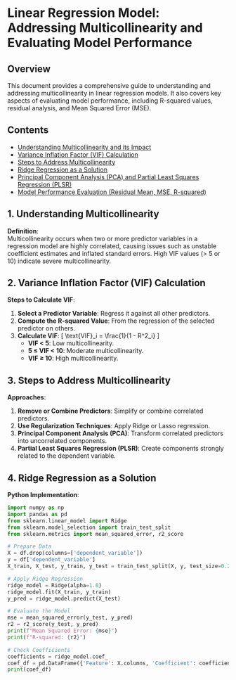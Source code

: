 # **Linear Regression Model: Addressing Multicollinearity and Evaluating Model Performance**

## **Overview**

This document provides a comprehensive guide to understanding and addressing multicollinearity in linear regression models. It also covers key aspects of evaluating model performance, including R-squared values, residual analysis, and Mean Squared Error (MSE).

## **Contents**
- [Understanding Multicollinearity and its Impact](#understanding-multicollinearity)
- [Variance Inflation Factor (VIF) Calculation](#variance-inflation-factor-vif-calculation)
- [Steps to Address Multicollinearity](#steps-to-address-multicollinearity)
- [Ridge Regression as a Solution](#ridge-regression-as-a-solution)
- [Principal Component Analysis (PCA) and Partial Least Squares Regression (PLSR)](#principal-component-analysis-pca-and-partial-least-squares-regression-plsr)
- [Model Performance Evaluation (Residual Mean, MSE, R-squared)](#model-performance-evaluation)

## **1. Understanding Multicollinearity**

**Definition**:  
Multicollinearity occurs when two or more predictor variables in a regression model are highly correlated, causing issues such as unstable coefficient estimates and inflated standard errors. High VIF values (> 5 or 10) indicate severe multicollinearity.

## **2. Variance Inflation Factor (VIF) Calculation**

**Steps to Calculate VIF**:
1. **Select a Predictor Variable**: Regress it against all other predictors.
2. **Compute the R-squared Value**: From the regression of the selected predictor on others.
3. **Calculate VIF**: 
   \[
   \text{VIF}_i = \frac{1}{1 - R^2_i}
   \]
   - **VIF < 5**: Low multicollinearity.
   - **5 ≤ VIF < 10**: Moderate multicollinearity.
   - **VIF ≥ 10**: High multicollinearity.

## **3. Steps to Address Multicollinearity**

**Approaches**:
1. **Remove or Combine Predictors**: Simplify or combine correlated predictors.
2. **Use Regularization Techniques**: Apply Ridge or Lasso regression.
3. **Principal Component Analysis (PCA)**: Transform correlated predictors into uncorrelated components.
4. **Partial Least Squares Regression (PLSR)**: Create components strongly related to the dependent variable.

## **4. Ridge Regression as a Solution**

**Python Implementation**:
```python
import numpy as np
import pandas as pd
from sklearn.linear_model import Ridge
from sklearn.model_selection import train_test_split
from sklearn.metrics import mean_squared_error, r2_score

# Prepare Data
X = df.drop(columns=['dependent_variable'])
y = df['dependent_variable']
X_train, X_test, y_train, y_test = train_test_split(X, y, test_size=0.2, random_state=42)

# Apply Ridge Regression
ridge_model = Ridge(alpha=1.0)
ridge_model.fit(X_train, y_train)
y_pred = ridge_model.predict(X_test)

# Evaluate the Model
mse = mean_squared_error(y_test, y_pred)
r2 = r2_score(y_test, y_pred)
print(f"Mean Squared Error: {mse}")
print(f"R-squared: {r2}")

# Check Coefficients
coefficients = ridge_model.coef_
coef_df = pd.DataFrame({'Feature': X.columns, 'Coefficient': coefficients})
print(coef_df)
